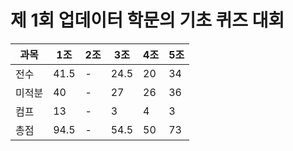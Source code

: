 # 제 1회 업데이터 학문의 기초 퀴즈 대회
|과목|1조|2조|3조|4조|5조|
|---|---|---|---|---|---|
|전수|41.5|-|24.5|20|34|
|미적분|40|-|27|26|36|
|컴프|13|-|3|4|3|
|총점|94.5|-|54.5|50|73|
